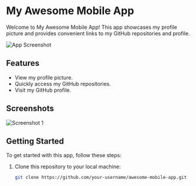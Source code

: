 # My Awesome Mobile App

Welcome to My Awesome Mobile App! This app showcases my profile picture and provides convenient links to my GitHub repositories and profile.

![App Screenshot](screenshots/app_screenshot.png)

## Features

- View my profile picture.
- Quickly access my GitHub repositories.
- Visit my GitHub profile.

## Screenshots

![Screenshot 1](screenshots/screenshot1.png)

## Getting Started

To get started with this app, follow these steps:

1. Clone this repository to your local machine:

   ```bash
   git clone https://github.com/your-username/awesome-mobile-app.git
